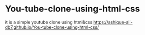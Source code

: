# You-tube-clone-using-html-css
it is a simple youtube clone using html&amp;css
https://ashique-ali-db7.github.io/You-tube-clone-using-html-css/
